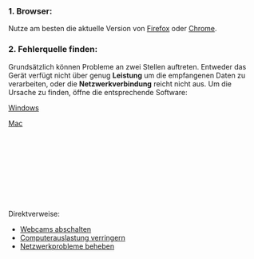 ### 1. Browser:

Nutze am besten die aktuelle Version von [Firefox](https://www.mozilla.org/de/exp/firefox/new/) oder [Chrome](https://www.google.de/intl/de/chrome/).



### 2. Fehlerquelle finden:

Grundsätzlich können Probleme an zwei Stellen auftreten. Entweder das Gerät verfügt nicht über genug **Leistung** um die empfangenen Daten zu verarbeiten, oder die **Netzwerkverbindung** reicht nicht aus. Um die Ursache zu finden, öffne die entsprechende Software:

[Windows](./windows.md)

[Mac](./mac.md)

<br>
<br>
<br>
<br>
<br>
<br>
<br>
<br>

Direktverweise:
* [Webcams abschalten](./disable_video.md)
* [Computerauslastung verringern](./auslastung.md)
* [Netzwerkprobleme beheben](./netzwerk.md)

